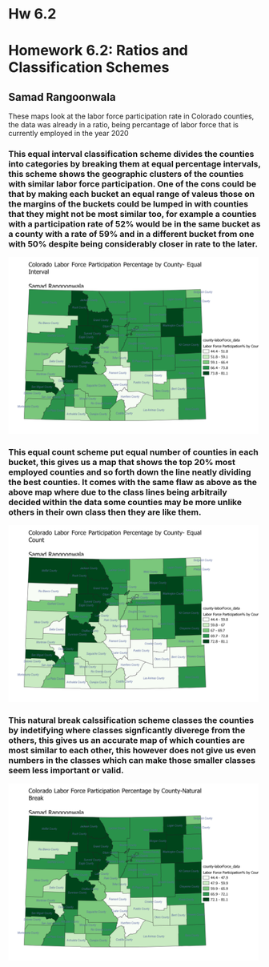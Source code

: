# Hw 6.2

<html lang="en">
<head>
    <meta charset="UTF-8">
    <meta name="viewport" content="width=device-width, initial-scale=1.0">
    <title>Homework 6.2</title>
</head>
<body>
    
<h1>Homework 6.2: Ratios and Classification Schemes </h1>
<h2>Samad Rangoonwala</h2>
<p>These maps look at the labor force participation rate in Colorado counties, the data was already in a ratio, being percantage of labor force that is currently employed in the year 2020</p>
<h3>This equal interval classification scheme divides the counties into categories by breaking them at equal percentage intervals, this scheme shows the geographic clusters of the counties with similar labor force participation. One of the cons could be that by making each bucket an equal range of valeus those on the margins of the buckets could be lumped in with counties that they might not be most similar too, for example a counties with a participation rate of 52% would be in the same bucket as a county with a rate of 59% and in a different bucket from one with 50% despite being considerably closer in rate to the later. </h3>
<!-- Your map goes here -->
<a href="6.2-equal-interval.png">
    <img src="6.2-equal-interval.png " alt="equal-interval" width='500px'>
    </a>
    <h3>This equal count scheme put equal number of counties in each bucket, this gives us a map that shows the top 20% most employed counties and so forth down the line neatly dividing the best counties. It comes with the same flaw as above as the above map where due to the class lines being arbitraily decided within the data some counties may be more unlike others in their own class then they are like them. </h3>
<!-- Your map goes here -->
<a href="6.2-equal-count.png">
    <img src="6.2-equal-count.png" alt="equal-count" width='500px'>
    </a>
    <h3>This natural break calssification scheme classes the counties by indetifying where classes signficantly diverege from the others, this gives us an accurate map of which counties are most similar to each other, this however does not give us even numbers in the classes which can make those smaller classes seem less important or valid. </h3>
<!-- Your map goes here -->
<a href="6.2-natural-break.png">
    <img src="6.2-natural-break.png" alt="-natural-break" width='500px'>
    </a>

</body>
</html>
 
